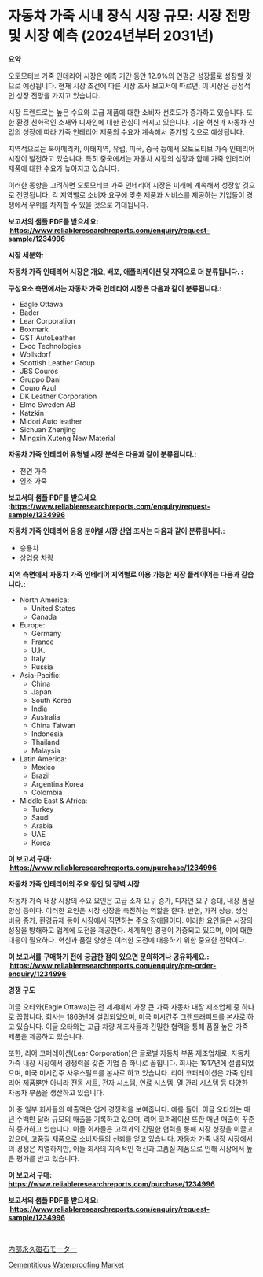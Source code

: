 <p><h1>자동차 가죽 시내 장식 시장 규모: 시장 전망 및 시장 예측 (2024년부터 2031년)</h1></p><p><strong>요약</strong></p>
<p><p>오토모티브 가죽 인테리어 시장은 예측 기간 동안 12.9%의 연평균 성장률로 성장할 것으로 예상됩니다. 현재 시장 조건에 따른 시장 조사 보고서에 따르면, 이 시장은 긍정적인 성장 전망을 가지고 있습니다.</p><p>시장 트렌드로는 높은 수요와 고급 제품에 대한 소비자 선호도가 증가하고 있습니다. 또한 환경 친화적인 소재와 디자인에 대한 관심이 커지고 있습니다. 기술 혁신과 자동차 산업의 성장에 따라 가죽 인테리어 제품의 수요가 계속해서 증가할 것으로 예상됩니다.</p><p>지역적으로는 북아메리카, 아태지역, 유럽, 미국, 중국 등에서 오토모티브 가죽 인테리어 시장이 발전하고 있습니다. 특히 중국에서는 자동차 시장의 성장과 함께 가죽 인테리어 제품에 대한 수요가 높아지고 있습니다.</p><p>이러한 동향을 고려하면 오토모티브 가죽 인테리어 시장은 미래에 계속해서 성장할 것으로 전망됩니다. 각 지역별로 소비자 요구에 맞춘 제품과 서비스를 제공하는 기업들이 경쟁에서 우위를 차지할 수 있을 것으로 기대됩니다.</p></p>
<p><strong>보고서의 샘플 PDF를 받으세요: &nbsp;<a href="https://www.reliableresearchreports.com/enquiry/request-sample/1234996">https://www.reliableresearchreports.com/enquiry/request-sample/1234996</a></strong></p>
<p><strong>시장 세분화:</strong></p>
<p><strong> 자동차 가죽 인테리어 시장은 개요, 배포, 애플리케이션 및 지역으로 더 분류됩니다. :</strong></p>
<p><strong>구성요소 측면에서는 자동차 가죽 인테리어 시장은 다음과 같이 분류됩니다.:</strong></p>
<p><ul><li>Eagle Ottawa</li><li>Bader</li><li>Lear Corporation</li><li>Boxmark</li><li>GST AutoLeather</li><li>Exco Technologies</li><li>Wollsdorf</li><li>Scottish Leather Group</li><li>JBS Couros</li><li>Gruppo Dani</li><li>Couro Azul</li><li>DK Leather Corporation</li><li>Elmo Sweden AB</li><li>Katzkin</li><li>Midori Auto leather</li><li>Sichuan Zhenjing</li><li>Mingxin Xuteng New Material</li></ul></p>
<p><strong> 자동차 가죽 인테리어 유형별 시장 분석은 다음과 같이 분류됩니다.:</strong></p>
<p><ul><li>천연 가죽</li><li>인조 가죽</li></ul></p>
<p><strong>보고서의 샘플 PDF를 받으세요 :<a href="https://www.reliableresearchreports.com/enquiry/request-sample/1234996">https://www.reliableresearchreports.com/enquiry/request-sample/1234996</a></strong></p>
<p><strong> 자동차 가죽 인테리어 응용 분야별 시장 산업 조사는 다음과 같이 분류됩니다.:</strong></p>
<p><ul><li>승용차</li><li>상업용 차량</li></ul></p>
<p><strong>지역 측면에서 자동차 가죽 인테리어 지역별로 이용 가능한 시장 플레이어는 다음과 같습니다.:</strong></p>
<p><ul>
    <li>
        North America:
        <ul>
            <li>United States</li>
            <li>Canada</li>
        </ul>
    </li>
    <li>
        Europe:
        <ul>
            <li>Germany</li>
            <li>France</li>
            <li>U.K.</li>
            <li>Italy</li>
            <li>Russia</li>
        </ul>
    </li>
    <li>
        Asia-Pacific:
        <ul>
            <li>China</li>
            <li>Japan</li>
            <li>South Korea</li>
            <li>India</li>
            <li>Australia</li>
            <li>China Taiwan</li>
            <li>Indonesia</li>
            <li>Thailand</li>
            <li>Malaysia</li>
        </ul>
    </li>
    <li>
        Latin America:
        <ul>
            <li>Mexico</li>
            <li>Brazil</li>
            <li>Argentina Korea</li>
            <li>Colombia</li>
        </ul>
    </li>
    <li>
        Middle East & Africa:
        <ul>
            <li>Turkey</li>
            <li>Saudi</li>
            <li>Arabia</li>
            <li>UAE</li>
            <li>Korea</li>
        </ul>
    </li>
    </ul></p>
<p><strong>이 보고서 구매: &nbsp;<a href="https://www.reliableresearchreports.com/purchase/1234996">https://www.reliableresearchreports.com/purchase/1234996</a></strong></p>
<p><strong>자동차 가죽 인테리어의 주요 동인 및 장벽 시장</strong></p>
<p><p>자동차 가죽 내장 시장의 주요 요인은 고급 소재 요구 증가, 디자인 요구 증대, 내장 품질 향상 등이다. 이러한 요인은 시장 성장을 촉진하는 역할을 한다. 반면, 가격 상승, 생산 비용 증가, 환경규제 등이 시장에서 직면하는 주요 장애물이다. 이러한 요인들은 시장의 성장을 방해하고 업계에 도전을 제공한다. 세계적인 경쟁이 가중되고 있으며, 이에 대한 대응이 필요하다. 혁신과 품질 향상은 이러한 도전에 대응하기 위한 중요한 전략이다.</p></p>
<p><strong>이 보고서를 구매하기 전에 궁금한 점이 있으면 문의하거나 공유하세요.: &nbsp;<a href="https://www.reliableresearchreports.com/enquiry/pre-order-enquiry/1234996">https://www.reliableresearchreports.com/enquiry/pre-order-enquiry/1234996</a></strong></p>
<p><strong>경쟁 구도</strong></p>
<p><p>이글 오타와(Eagle Ottawa)는 전 세계에서 가장 큰 가죽 자동차 내장 제조업체 중 하나로 꼽힙니다. 회사는 1868년에 설립되었으며, 미국 미시간주 그랜드래피드를 본사로 하고 있습니다. 이글 오타와는 고급 차량 제조사들과 긴밀한 협력을 통해 품질 높은 가죽 제품을 제공하고 있습니다. </p><p>또한, 리어 코퍼레이션(Lear Corporation)은 글로벌 자동차 부품 제조업체로, 자동차 가죽 내장 시장에서 경쟁력을 갖춘 기업 중 하나로 꼽힙니다. 회사는 1917년에 설립되었으며, 미국 미시간주 사우스필드를 본사로 하고 있습니다. 리어 코퍼레이션은 가죽 인테리어 제품뿐만 아니라 전동 시트, 전자 시스템, 연료 시스템, 열 관리 시스템 등 다양한 자동차 부품을 생산하고 있습니다.</p><p>이 중 일부 회사들의 매출액은 업계 경쟁력을 보여줍니다. 예를 들어, 이글 오타와는 매년 수백만 달러 규모의 매출을 기록하고 있으며, 리어 코퍼레이션 또한 매년 매출이 꾸준히 증가하고 있습니다. 이들 회사들은 고객과의 긴밀한 협력을 통해 시장 성장을 이끌고 있으며, 고품질 제품으로 소비자들의 신뢰를 얻고 있습니다. 자동차 가죽 내장 시장에서의 경쟁은 치열하지만, 이들 회사의 지속적인 혁신과 고품질 제품으로 인해 시장에서 높은 평가를 받고 있습니다.</p></p>
<p><strong>이 보고서 구매: &nbsp; <a href="https://www.reliableresearchreports.com/purchase/1234996">https://www.reliableresearchreports.com/purchase/1234996</a></strong></p>
<p><strong>보고서의 샘플 PDF를 받으세요: &nbsp;<a href="https://www.reliableresearchreports.com/enquiry/request-sample/1234996">https://www.reliableresearchreports.com/enquiry/request-sample/1234996</a></strong><strong></strong></p>
<p>&nbsp;</p>
<p><p><a href="https://github.com/SarahFahey88/Market-Research-Report-List-1/blob/main/123478112820.md">内部永久磁石モーター</a></p><p><a href="https://pretty-mail-caf.notion.site/Cementitious-Waterproofing-Market-Research-Report-Reveals-The-Latest-Trends-And-Opportunities-of-thi-485672d413ac4b838391fa8f6ebcf686">Cementitious Waterproofing Market</a></p></p>